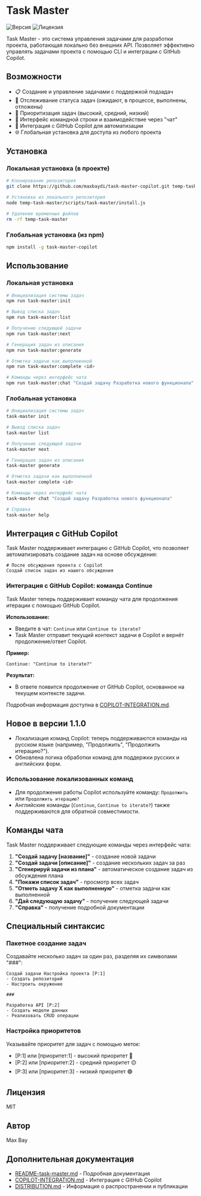 # Task Master

![Версия](https://img.shields.io/badge/version-1.0.0-blue.svg)
![Лицензия](https://img.shields.io/badge/license-MIT-green.svg)

Task Master - это система управления задачами для разработки проекта, работающая локально без внешних API. Позволяет эффективно управлять задачами проекта с помощью CLI и интеграции с GitHub Copilot.

## Возможности

- 📋 Создание и управление задачами с поддержкой подзадач
- 🔄 Отслеживание статуса задач (ожидают, в процессе, выполнены, отложены)
- 🔢 Приоритизация задач (высокий, средний, низкий)
- 💬 Интерфейс командной строки и взаимодействие через "чат" 
- 🤖 Интеграция с GitHub Copilot для автоматизации
- 🌐 Глобальная установка для доступа из любого проекта

## Установка

### Локальная установка (в проекте)

```bash
# Клонирование репозитория
git clone https://github.com/maxbaydi/task-master-copilot.git temp-task-master

# Установка из локального репозитория
node temp-task-master/scripts/task-master/install.js

# Удаление временных файлов
rm -rf temp-task-master
```

### Глобальная установка (из npm)

```bash
npm install -g task-master-copilot
```

## Использование

### Локальная установка

```bash
# Инициализация системы задач
npm run task-master:init

# Вывод списка задач
npm run task-master:list

# Получение следующей задачи
npm run task-master:next

# Генерация задач из описания
npm run task-master:generate

# Отметка задачи как выполненной
npm run task-master:complete <id>

# Команды через интерфейс чата
npm run task-master:chat "Создай задачу Разработка нового функционала"
```

### Глобальная установка

```bash
# Инициализация системы задач
task-master init

# Вывод списка задач
task-master list

# Получение следующей задачи
task-master next

# Генерация задач из описания
task-master generate

# Отметка задачи как выполненной
task-master complete <id>

# Команды через интерфейс чата
task-master chat "Создай задачу Разработка нового функционала"

# Справка
task-master help
```

## Интеграция с GitHub Copilot

Task Master поддерживает интеграцию с GitHub Copilot, что позволяет автоматизировать создание задач на основе обсуждения:

```
# После обсуждения проекта с Copilot
Создай список задач из нашего обсуждения
```

### Интеграция с GitHub Copilot: команда Continue

Task Master теперь поддерживает команду чата для продолжения итерации с помощью GitHub Copilot.

**Использование:**

- Введите в чат: `Continue` или `Continue to iterate?`
- Task Master отправит текущий контекст задачи в Copilot и вернёт продолжение/ответ Copilot.

**Пример:**
```
Continue: "Continue to iterate?"
```

**Результат:**
- В ответе появится продолжение от GitHub Copilot, основанное на текущем контексте задачи.

Подробная информация доступна в [COPILOT-INTEGRATION.md](COPILOT-INTEGRATION.md).

## Новое в версии 1.1.0
- Локализация команд Copilot: теперь поддерживаются команды на русском языке (например, "Продолжить", "Продолжить итерацию?").
- Обновлена логика обработки команд для поддержки русских и английских форм.

### Использование локализованных команд
- Для продолжения работы Copilot используйте команду: `Продолжить` или `Продолжить итерацию?`
- Английские команды (`Continue`, `Continue to iterate?`) также поддерживаются для обратной совместимости.

## Команды чата

Task Master поддерживает следующие команды через интерфейс чата:

1. **"Создай задачу [название]"** - создание новой задачи
2. **"Создай задачи [описание]"** - создание нескольких задач за раз
3. **"Сгенерируй задачи из плана"** - автоматическое создание задач из обсуждения плана
4. **"Покажи список задач"** - просмотр всех задач
5. **"Отметь задачу X как выполненную"** - отметка задачи как выполненной
6. **"Дай следующую задачу"** - получение следующей задачи
7. **"Справка"** - получение подробной документации

## Специальный синтаксис

### Пакетное создание задач
Создавайте несколько задач за один раз, разделяя их символами "###":

```
Создай задачи Настройка проекта [P:1]
- Создать репозиторий
- Настроить окружение

###

Разработка API [P:2]
- Создать модели данных
- Реализовать CRUD операции
```

### Настройка приоритетов
Указывайте приоритет для задач с помощью меток:
- [P:1] или [приоритет:1] - высокий приоритет 🔴
- [P:2] или [приоритет:2] - средний приоритет 🟡
- [P:3] или [приоритет:3] - низкий приоритет 🟢

## Лицензия

MIT

## Автор

Max Bay

## Дополнительная документация

- [README-task-master.md](README-task-master.md) - Подробная документация
- [COPILOT-INTEGRATION.md](COPILOT-INTEGRATION.md) - Интеграция с GitHub Copilot
- [DISTRIBUTION.md](DISTRIBUTION.md) - Информация о распространении и публикации